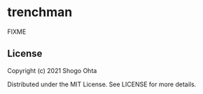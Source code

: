 # trenchman

FIXME

## License

Copyright (c) 2021 Shogo Ohta

Distributed under the MIT License. See LICENSE for more details.
